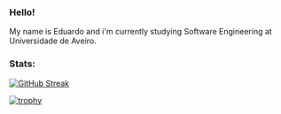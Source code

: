 ### Hello!
My name is Eduardo and i'm currently studying Software Engineering at Universidade de Aveiro. 

### Stats:
[![GitHub Streak](https://github-readme-streak-stats.herokuapp.com/?user=rezeett&theme=dark)](https://git.io/streak-stats)

[![trophy](https://github-profile-trophy.vercel.app/?username=rezeett&theme=dracula&margin-w=5&margin-h=5&row=2&column=4)](https://github.com/rezeett/)
